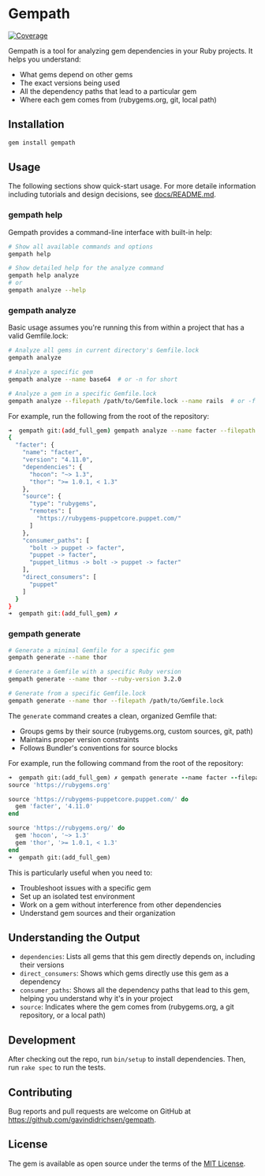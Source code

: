 # Gempath

[![Coverage](https://img.shields.io/badge/coverage-87%25-green.svg)](https://gavindidrichsen.github.io/gempath/coverage)

Gempath is a tool for analyzing gem dependencies in your Ruby projects. It helps you understand:

- What gems depend on other gems
- The exact versions being used
- All the dependency paths that lead to a particular gem
- Where each gem comes from (rubygems.org, git, local path)

## Installation

```bash
gem install gempath
```

## Usage

The following sections show quick-start usage.  For more detaile information including tutorials and design decisions, see [docs/README.md](./docs/README.md).

### gempath help

Gempath provides a command-line interface with built-in help:

```bash
# Show all available commands and options
gempath help

# Show detailed help for the analyze command
gempath help analyze
# or
gempath analyze --help
```

### gempath analyze

Basic usage assumes you're running this from within a project that has a valid Gemfile.lock:

```bash
# Analyze all gems in current directory's Gemfile.lock
gempath analyze

# Analyze a specific gem
gempath analyze --name base64  # or -n for short

# Analyze a gem in a specific Gemfile.lock
gempath analyze --filepath /path/to/Gemfile.lock --name rails  # or -f for short
```

For example, run the following from the root of the repository:

```bash
➜  gempath git:(add_full_gem) gempath analyze --name facter --filepath spec/fixtures/sample.lock
{
  "facter": {
    "name": "facter",
    "version": "4.11.0",
    "dependencies": {
      "hocon": "~> 1.3",
      "thor": ">= 1.0.1, < 1.3"
    },
    "source": {
      "type": "rubygems",
      "remotes": [
        "https://rubygems-puppetcore.puppet.com/"
      ]
    },
    "consumer_paths": [
      "bolt -> puppet -> facter",
      "puppet -> facter",
      "puppet_litmus -> bolt -> puppet -> facter"
    ],
    "direct_consumers": [
      "puppet"
    ]
  }
}
➜  gempath git:(add_full_gem) ✗ 
```

### gempath generate

```bash
# Generate a minimal Gemfile for a specific gem
gempath generate --name thor

# Generate a Gemfile with a specific Ruby version
gempath generate --name thor --ruby-version 3.2.0

# Generate from a specific Gemfile.lock
gempath generate --name thor --filepath /path/to/Gemfile.lock
```

The `generate` command creates a clean, organized Gemfile that:

- Groups gems by their source (rubygems.org, custom sources, git, path)
- Maintains proper version constraints
- Follows Bundler's conventions for source blocks

For example, run the following command from the root of the repository:

```ruby
➜  gempath git:(add_full_gem) ✗ gempath generate --name facter --filepath spec/fixtures/sample.lock 
source 'https://rubygems.org'

source 'https://rubygems-puppetcore.puppet.com/' do
  gem 'facter', '4.11.0'
end

source 'https://rubygems.org/' do
  gem 'hocon', '~> 1.3'
  gem 'thor', '>= 1.0.1, < 1.3'
end
➜  gempath git:(add_full_gem) 
```

This is particularly useful when you need to:

- Troubleshoot issues with a specific gem
- Set up an isolated test environment
- Work on a gem without interference from other dependencies
- Understand gem sources and their organization

## Understanding the Output

- `dependencies`: Lists all gems that this gem directly depends on, including their versions
- `direct_consumers`: Shows which gems directly use this gem as a dependency
- `consumer_paths`: Shows all the dependency paths that lead to this gem, helping you understand why it's in your project
- `source`: Indicates where the gem comes from (rubygems.org, a git repository, or a local path)

## Development

After checking out the repo, run `bin/setup` to install dependencies. Then, run `rake spec` to run the tests.

## Contributing

Bug reports and pull requests are welcome on GitHub at https://github.com/gavindidrichsen/gempath.

## License

The gem is available as open source under the terms of the [MIT License](https://opensource.org/licenses/MIT).
